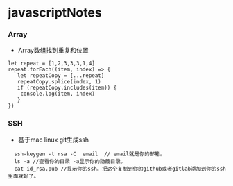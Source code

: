 # javascriptNotes

### Array
* Array数组找到重复和位置
```
let repeat = [1,2,3,3,3,1,4] 
repeat.forEach((item, index) => {
   let repeatCopy = [...repeat]
   repeatCopy.splice(index, 1)
   if (repeatCopy.includes(item)) {
	console.log(item, index)
   }
})
```
### SSH
* 基于mac linux git生成ssh
```
  ssh-keygen -t rsa -C  email  // email就是你的邮箱。
  ls -a //查看你的目录 -a显示你的隐藏目录。
  cat id_rsa.pub //显示你的ssh。把这个复制到你的github或者gitlab添加到你的ssh里面就好了。
```
